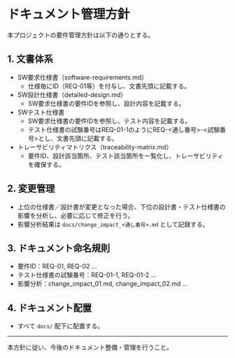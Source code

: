# ドキュメント管理方針

本プロジェクトの要件管理方針は以下の通りとする。

## 1. 文書体系
- SW要求仕様書（software-requirements.md）
  - 仕様毎にID（REQ-01等）を付与し、文書先頭に記載する。
- SW設計仕様書（detailed-design.md）
  - SW要求仕様書の要件IDを参照し、設計内容を記載する。
- SWテスト仕様書
  - SW要求仕様書の要件IDを参照し、テスト内容を記載する。
  - テスト仕様書の試験番号はREQ-01-1のようにREQ-<通し番号>-<試験番号>とし、文書先頭に記載する。
- トレーサビリティマトリクス（traceability-matrix.md）
  - 要件ID、設計該当箇所、テスト該当箇所を一覧化し、トレーサビリティを確保する。

## 2. 変更管理
- 上位の仕様書／設計書が変更となった場合、下位の設計書・テスト仕様書の影響を分析し、必要に応じて修正を行う。
- 影響分析結果は `docs/change_impact_<通し番号>.md` として記録する。

## 3. ドキュメント命名規則
- 要件ID：REQ-01, REQ-02 ...
- テスト仕様書の試験番号：REQ-01-1, REQ-01-2 ...
- 影響分析：change_impact_01.md, change_impact_02.md ...

## 4. ドキュメント配置
- すべて `docs/` 配下に配置する。

---

本方針に従い、今後のドキュメント整備・管理を行うこと。

